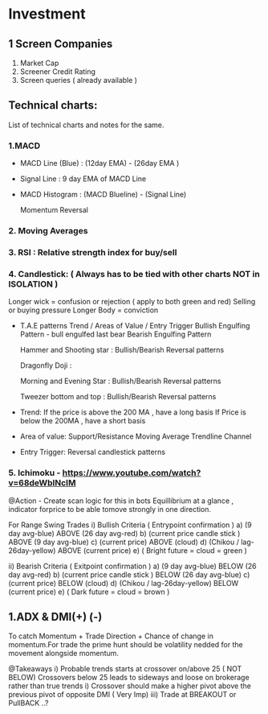 # Investment


## 1 Screen Companies
 1. Market Cap
 2. Screener Credit Rating
 3. Screen queries ( already available )


## Technical charts:
  List of technical charts and notes for the same.

### 1.MACD 
 * MACD Line (Blue) :       (12day EMA)  - (26day EMA )
 * Signal Line      :      9 day EMA of MACD Line
 * MACD Histogram   :  (MACD Blueline) - (Signal Line)
      
      Momentum Reversal
    
### 2. Moving Averages
### 3. RSI : Relative strength index for buy/sell
### 4. Candlestick: ( Always has to be tied with other charts NOT in ISOLATION )
  Longer wick = confusion or rejection ( apply to both green and red)
                Selling or buying pressure
  Longer Body = conviction
  
 * T.A.E patterns Trend / Areas of Value / Entry Trigger
    Bullish Engulfing Pattern - bull engulfed last bear
    Bearish Engulfing Pattern
    
    Hammer and Shooting star : Bullish/Bearish Reversal patterns
    
    Dragonfly Doji :
    
    Morning and Evening Star : Bullish/Bearish Reversal patterns
    
    Tweezer bottom and top :  Bullish/Bearish Reversal patterns
    
 * Trend: If the price is above the 200 MA , have a long basis
          If Price is below the 200MA , have a short basis
 * Area of value:
    Support/Resistance
    Moving Average
    Trendline
    Channel
    
 * Entry Trigger:
    Reversal candlestick patterns
    
### 5. Ichimoku - https://www.youtube.com/watch?v=68deWblNcIM
   
   @Action - Create scan logic for this in bots
    Equillibrium at a glance , indicator forprice to be able tomove strongly in one direction.
        
   For Range Swing Trades
   i) Bullish Criteria ( Entrypoint confirmation )
     a) (9 day avg-blue) ABOVE (26 day avg-red)
     b) (current price candle stick ) ABOVE (9 day avg-blue)
     c) (current price) ABOVE (cloud)
     d) (Chikou / lag-26day-yellow) ABOVE (current price)
     e) ( Bright future = cloud = green )
     
   ii) Bearish Criteria ( Exitpoint confirmation )
     a) (9 day avg-blue) BELOW (26 day avg-red)
     b) (current price candle stick ) BELOW (26 day avg-blue)
     c) (current price) BELOW (cloud)
     d) (Chikou / lag-26day-yellow) BELOW (current price)
     e) ( Dark future = cloud = brown )
     
 ## 1.ADX & DMI(+) (-)
 To catch Momentum + Trade Direction + Chance of change in momentum.For trade the prime hunt should be volatility nedded for the movement alongside momentum.
     
     
     
   @Takeaways
     i) Probable trends starts at crossover on/above 25 ( NOT BELOW)
         Crossovers below 25 leads to sideways and loose on brokerage rather than true trends
     i) Crossover should make a higher pivot above the previous pivot of opposite DMI ( Very Imp)
     iii) Trade at BREAKOUT or PullBACK ..?
     
